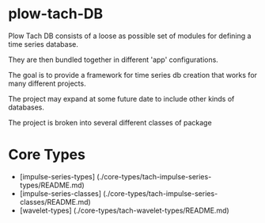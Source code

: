 plow-tach-DB
=====================

Plow Tach DB consists of a loose as possible set of modules for
defining a time series database.

They are then bundled together in different 'app' configurations.

The goal is to provide a framework for time series db creation that works for
many different projects.

The project may expand at some future date to include other kinds of databases.

The project is broken into several different classes of package

# Core Types

+ [impulse-series-types] (./core-types/tach-impulse-series-types/README.md)
+ [impulse-series-classes] (./core-types/tach-impulse-series-classes/README.md)
+ [wavelet-types] (./core-types/tach-wavelet-types/README.md)


